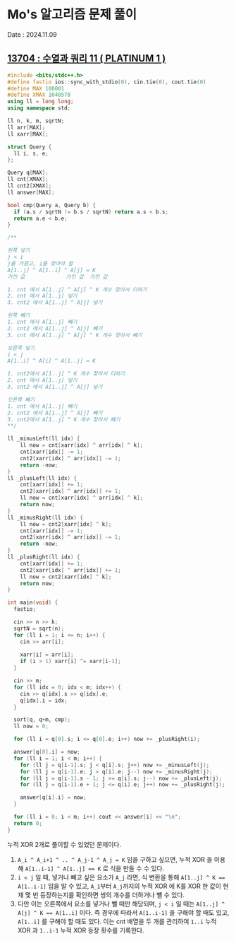 # Mo's 알고리즘 문제 풀이
Date : 2024.11.09

## [13704 : 수열과 쿼리 11 ( PLATINUM 1 )](https://www.acmicpc.net/problem/13704)
```cpp
#include <bits/stdc++.h>
#define fastio ios::sync_with_stdio(0), cin.tie(0), cout.tie(0)
#define MAX 100001
#define XMAX 1048578
using ll = long long;
using namespace std;

ll n, k, m, sqrtN;
ll arr[MAX];
ll xarr[MAX];

struct Query {
  ll i, s, e;
};

Query q[MAX];
ll cnt[XMAX];
ll cnt2[XMAX];
ll answer[MAX];

bool cmp(Query a, Query b) {
  if (a.s / sqrtN != b.s / sqrtN) return a.s < b.s;
  return a.e < b.e;
}

/**

왼쪽 넣기
j < i 
j를 가졌고, i를 찾아야 함
A[1..j] ^ A[1..i] ^ A[j] = K
가진 값             가진 값  가진 값

1. cnt 에서 A[1..j] ^ A[j] ^ K 개수 찾아서 더하기
2. cnt 에서 A[1..j] 넣기
3. cnt2 에서 A[1..j] ^ A[j] 넣기

왼쪽 빼기
1. cnt 에서 A[1..j] 빼기
2. cnt2 에서 A[1..j] ^ A[j] 빼기
3. cnt 에서 A[1..j] ^ A[j] ^ K 개수 찾아서 빼기

오른쪽 넣기
i < j
A[1..i] ^ A[i] ^ A[1..j] = K

1. cnt2에서 A[1..j] ^ K 개수 찾아서 더하기
2. cnt 에서 A[1..j] 넣기
3. cnt2 에서 A[1..j] ^ A[j] 넣기

오른쪽 빼기
1. cnt 에서 A[1..j] 빼기
2. cnt2 에서 A[1..j] ^ A[j] 빼기
3. cnt2에서 A[1..j] ^ K 개수 찾아서 빼기
**/

ll _minusLeft(ll idx) {
    ll now = cnt[xarr[idx] ^ arr[idx] ^ k];
    cnt[xarr[idx]] -= 1;
    cnt2[xarr[idx] ^ arr[idx]] -= 1;
    return -now;
}
ll _plusLeft(ll idx) {
    cnt[xarr[idx]] += 1;
    cnt2[xarr[idx] ^ arr[idx]] += 1;
    ll now = cnt[xarr[idx] ^ arr[idx] ^ k];
    return now;
}
ll _minusRight(ll idx) {
    ll now = cnt2[xarr[idx] ^ k];
    cnt[xarr[idx]] -= 1;
    cnt2[xarr[idx] ^ arr[idx]] -= 1;
    return -now;
}
ll _plusRight(ll idx) {
    cnt[xarr[idx]] += 1;
    cnt2[xarr[idx] ^ arr[idx]] += 1;
    ll now = cnt2[xarr[idx] ^ k];
    return now;
}

int main(void) {
  fastio;

  cin >> n >> k;
  sqrtN = sqrt(n);
  for (ll i = 1; i <= n; i++) {
    cin >> arr[i];
    
    xarr[i] = arr[i];
    if (i > 1) xarr[i] ^= xarr[i-1];
  }

  cin >> m;
  for (ll idx = 0; idx < m; idx++) {
    cin >> q[idx].s >> q[idx].e;
    q[idx].i = idx;
  }

  sort(q, q+m, cmp);
  ll now = 0;

  for (ll i = q[0].s; i <= q[0].e; i++) now += _plusRight(i);

  answer[q[0].i] = now;
  for (ll i = 1; i < m; i++) {
    for (ll j = q[i-1].s; j < q[i].s; j++) now += _minusLeft(j);
    for (ll j = q[i-1].e; j > q[i].e; j--) now += _minusRight(j);
    for (ll j = q[i-1].s - 1; j >= q[i].s; j--) now += _plusLeft(j);
    for (ll j = q[i-1].e + 1; j <= q[i].e; j++) now += _plusRight(j);

    answer[q[i].i] = now;
  }

  for (ll i = 0; i < m; i++) cout << answer[i] << "\n";
  return 0;
}
```

누적 XOR 2개로 풀이할 수 있었던 문제이다.
1. `A_i ^ A_i+1 ^ .. ^ A_j-1 ^ A_j = K` 임을 구하고 싶으면, 누적 XOR 을 이용해 `A[1..i-1] ^ A[1..j] == K` 로 식을 만들 수 수 있다.
2. `i < j` 일 때, 넣거나 빼고 싶은 요소가 `A_j` 라면, 식 변환을 통해 `A[1..j] ^ K == A[1..i-1]` 임을 알 수 있고, `A_1`부터 `A_j`까지의 누적 XOR 에 K를 XOR 한 값이 현재 몇 번 등장하는지를 확인하면 쌍의 개수를 더하거나 뺼 수 있다.
3. 다만 이는 오른쪽에서 요소를 넣거나 뺄 때만 해당되며, `j < i` 일 때는 `A[1..j] ^ A[j] ^ K == A[1..i]` 이다. 즉 경우에 따라서 `A[1..i-1]` 을 구해야 할 때도 있고, `A[1..i]` 를 구해야 할 때도 있다. 이는 cnt 배열을 두 개를 관리하여 `1..i` 누적 XOR 과 `1..i-1` 누적 XOR 등장 횟수를 기록한다.
